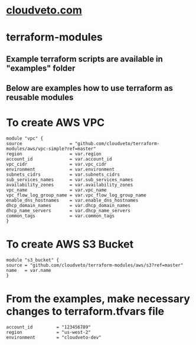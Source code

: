 # [cloudveto.com](https://cloudveto.com)
# terraform-modules
## Example terraform scripts are available in "examples" folder
## Below are examples how to use terraform as reusable modules

# To create AWS VPC
```
module "vpc" {
source                  = "github.com/cloudveto/terraform-modules/aws/vpc-simple?ref=master"
region                  = var.region
account_id              = var.account_id
vpc_cidr                = var.vpc_cidr
environment             = var.environment
subnets_cidrs           = var.subnets_cidrs
sub_services_names      = var.sub_services_names
availability_zones      = var.availability_zones
vpc_name                = var.vpc_name
vpc_flow_log_group_name = var.vpc_flow_log_group_name
enable_dns_hostnames    = var.enable_dns_hostnames
dhcp_domain_names       = var.dhcp_domain_names
dhcp_name_servers       = var.dhcp_name_servers
common_tags             = var.common_tags
}
```
# To create AWS S3 Bucket
```
module "s3_bucket" {
source = "github.com/cloudveto/terraform-modules/aws/s3?ref=master"
name   = var.name
}
```
# From the examples, make necessary changes to terraform.tfvars file
```
account_id         = "123456789"
region             = "us-west-2"
environment        = "cloudveto-dev"
```